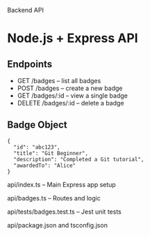 Backend API
# Node.js + Express API

## Endpoints
* GET /badges – list all badges
* POST /badges – create a new badge
* GET /badges/:id – view a single badge
* DELETE /badges/:id – delete a badge

## Badge Object
```
{
  "id": "abc123",
  "title": "Git Beginner",
  "description": "Completed a Git tutorial",
  "awardedTo": "Alice"
}
```


api/index.ts – Main Express app setup

api/badges.ts – Routes and logic

api/tests/badges.test.ts – Jest unit tests

api/package.json and tsconfig.json